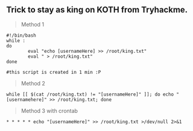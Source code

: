 ## Trick to stay as king on KOTH from Tryhackme.

> Method 1
```
#!/bin/bash
while :
do
        eval "echo [usernameHere] >> /root/king.txt"
        eval " > /root/king.txt"
done

#this script is created in 1 min :P
```
> Method 2

```
while [[ $(cat /root/king.txt) != "[usernameHere]" ]]; do echo "[usernamehere]" >> /root/king.txt; done

```
> Method 3 with crontab

`* * * * * echo "[usernameHere]" >> /root/king.txt >/dev/null 2>&1`



